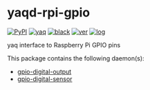 # yaqd-rpi-gpio

[![PyPI](https://img.shields.io/pypi/v/yaqd-rpi-gpio)](https://pypi.org/project/yaqd-rpi-gpio)
[![yaq](https://img.shields.io/badge/framework-yaq-orange)](https://yaq.fyi/)
[![black](https://img.shields.io/badge/code--style-black-black)](https://black.readthedocs.io/)
[![ver](https://img.shields.io/badge/calver-YYYY.0M.MICRO-blue)](https://calver.org/)
[![log](https://img.shields.io/badge/change-log-informational)](https://gitlab.com/yaq/yaqd-rpi-gpio/-/blob/master/CHANGELOG.md)

yaq interface to Raspberry Pi GPIO pins

This package contains the following daemon(s):

- [gpio-digital-output](https://yaq.fyi/daemons/gpio-digital-output)
- [gpio-digital-sensor](https://yaq.fyi/daemons/gpio-digital-sensor)
